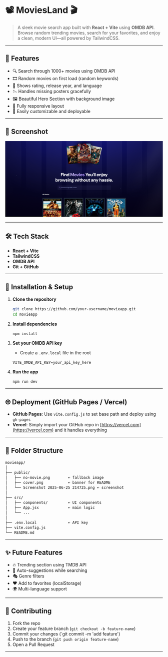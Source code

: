 # 📽️ MoviesLand 🎬
> A sleek movie search app built with **React + Vite** using **OMDB API**. Browse random trending movies, search for your favorites, and enjoy a clean, modern UI—all powered by TailwindCSS.

---

## 🚀 Features

- 🔍 Search through 1000+ movies using OMDB API
- 🎞️ Random movies on first load (random keywords)
- 🌟 Shows rating, release year, and language
- 📉 Handles missing posters gracefully
- 🖼️ Beautiful Hero Section with background image
- 📱 Fully responsive layout
- 🔧 Easily customizable and deployable

---

## 📸 Screenshot

![Description](./public/image.png)

---

## 🛠️ Tech Stack

- **React + Vite**
- **TailwindCSS**
- **OMDB API**
- **Git + GitHub**

---

## 🔧 Installation & Setup

1. **Clone the repository**
   ```bash
   git clone https://github.com/your-username/movieapp.git
   cd movieapp
   ```

2. **Install dependencies**
   ```bash
   npm install
   ```

3. **Set your OMDB API key**
   - Create a `.env.local` file in the root
   ```env
   VITE_OMDB_API_KEY=your_api_key_here
   ```

4. **Run the app**
   ```bash
   npm run dev
   ```

---

## 🌐 Deployment (GitHub Pages / Vercel)

- **GitHub Pages**: Use `vite.config.js` to set base path and deploy using `gh-pages`
- **Vercel**: Simply import your GitHub repo in [https://vercel.com](https://vercel.com) and it handles everything

---

## 📁 Folder Structure

```
movieapp/
│
├── public/
│   ├── no-movie.png        ← fallback image
│   ├── cover.png           ← banner for README
│   └── Screenshot 2025-06-25 214725.png ← screenshot
│
├── src/
│   ├── components/         ← UI components
│   ├── App.jsx             ← main logic
│   └── ...
│
├── .env.local              ← API key
├── vite.config.js
└── README.md
```

---

## ✨ Future Features

- 🔥 Trending section using TMDB API
- 🧠 Auto-suggestions while searching
- 🎭 Genre filters
- ❤️ Add to favorites (localStorage)
- 🌍 Multi-language support

---

## 🤝 Contributing

1. Fork the repo
2. Create your feature branch (`git checkout -b feature-name`)
3. Commit your changes (`git commit -m 'add feature')
4. Push to the branch (`git push origin feature-name`)
5. Open a Pull Request

---


